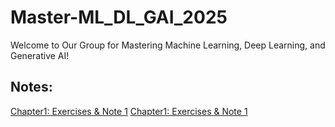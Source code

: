 # Master-ML_DL_GAI_2025
Welcome to Our Group for Mastering Machine Learning, Deep Learning, and Generative AI!

## Notes:

[Chapter1: Exercises & Note 1](https://github.com/Abdalla4AI/Master-ML_DL_GAI_2025/wiki/Chapter1:-Exercises-&-Note-1)
[Chapter1: Exercises & Note 1](https://github.com/Abdalla4AI/Master-ML_DL_GAI_2025/wiki/3.-Chaper1,-Exercises-&-Note-2)


